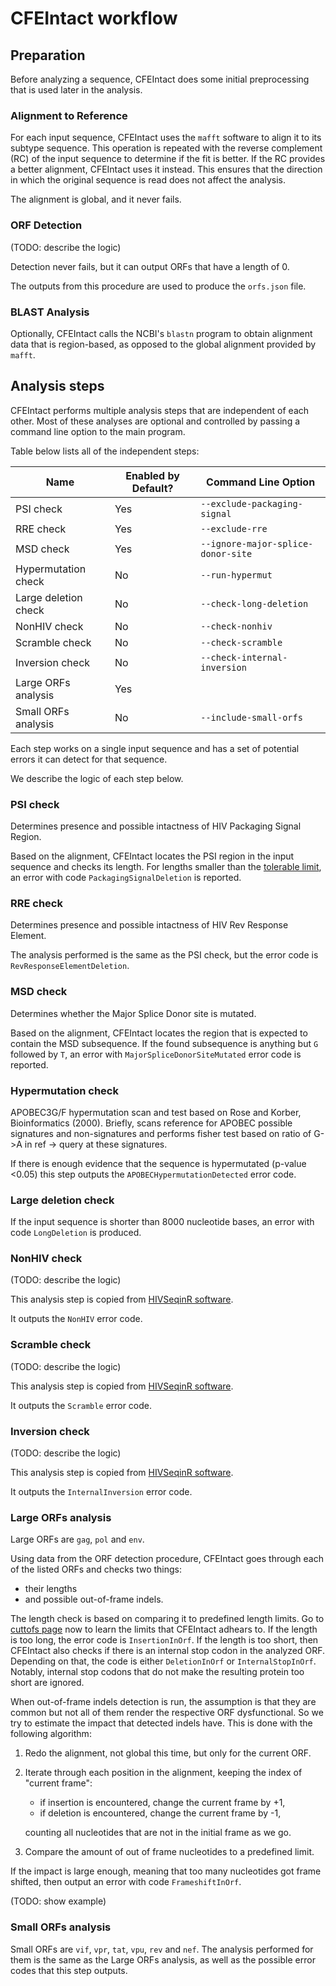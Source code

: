
# CFEIntact workflow

## Preparation

Before analyzing a sequence, CFEIntact does some initial preprocessing that is used later in the analysis.

### Alignment to Reference

For each input sequence, CFEIntact uses the `mafft` software to align it to its subtype sequence.
This operation is repeated with the reverse complement (RC) of the input sequence to determine if the fit is better.
If the RC provides a better alignment, CFEIntact uses it instead.
This ensures that the direction in which the original sequence is read does not affect the analysis.

The alignment is global, and it never fails.


### ORF Detection

(TODO: describe the logic)

Detection never fails, but it can output ORFs that have a length of 0.

The outputs from this procedure are used to produce the `orfs.json` file.


### BLAST Analysis

Optionally, CFEIntact calls the NCBI's `blastn` program to obtain alignment data that is region-based,
as opposed to the global alignment provided by `mafft`.

## Analysis steps

CFEIntact performs multiple analysis steps that are independent of each other.
Most of these analyses are optional and controlled by passing a command line option to the main program.

Table below lists all of the independent steps:

| Name                      | Enabled by Default? | Command Line Option                       |
| --------------------------| --------------------| ------------------------------------------|
| PSI check                 | Yes                 | `--exclude-packaging-signal`              |
| RRE check                 | Yes                 | `--exclude-rre`                           |
| MSD check                 | Yes                 | `--ignore-major-splice-donor-site`        |
| Hypermutation check       | No                  | `--run-hypermut`                          |
| Large deletion check      | No                  | `--check-long-deletion`                   |
| NonHIV check              | No                  | `--check-nonhiv`                          |
| Scramble check            | No                  | `--check-scramble`                        |
| Inversion check           | No                  | `--check-internal-inversion`              |
| Large ORFs analysis       | Yes                 |                                           |
| Small ORFs analysis       | No                  | `--include-small-orfs`                    |


Each step works on a single input sequence and has a set of potential errors it can detect for that sequence.

We describe the logic of each step below.

### PSI check

Determines presence and possible intactness of HIV Packaging Signal Region.

Based on the alignment, CFEIntact locates the PSI region in the input sequence and checks its length.
For lengths smaller than the [tolerable limit](cutoffs.md), an error with code `PackagingSignalDeletion` is reported.

### RRE check

Determines presence and possible intactness of HIV Rev Response Element.

The analysis performed is the same as the PSI check, but the error code is `RevResponseElementDeletion`.

### MSD check

Determines whether the Major Splice Donor site is mutated.

Based on the alignment, CFEIntact locates the region that is expected to contain the MSD subsequence.
If the found subsequence is anything but `G` followed by `T`,
an error with `MajorSpliceDonorSiteMutated` error code is reported.

### Hypermutation check

APOBEC3G/F hypermutation scan and test based on Rose and Korber, Bioinformatics (2000).
Briefly, scans reference for APOBEC possible signatures and non-signatures and performs
fisher test based on ratio of G->A in ref -> query at these signatures.

If there is enough evidence that the sequence is hypermutated (p-value <0.05)
this step outputs the `APOBECHypermutationDetected` error code.

### Large deletion check

If the input sequence is shorter than 8000 nucleotide bases,
an error with code `LongDeletion` is produced.

### NonHIV check

(TODO: describe the logic)

This analysis step is copied from [HIVSeqinR software](https://github.com/guineverelee/HIVSeqinR).

It outputs the `NonHIV` error code.

### Scramble check

(TODO: describe the logic)

This analysis step is copied from [HIVSeqinR software](https://github.com/guineverelee/HIVSeqinR).

It outputs the `Scramble` error code.

### Inversion check

(TODO: describe the logic)

This analysis step is copied from [HIVSeqinR software](https://github.com/guineverelee/HIVSeqinR).

It outputs the `InternalInversion` error code.

### Large ORFs analysis

Large ORFs are `gag`, `pol` and `env`.

Using data from the ORF detection procedure,
CFEIntact goes through each of the listed ORFs and checks two things:

- their lengths
- and possible out-of-frame indels.

The length check is based on comparing it to predefined length limits.
Go to [cuttofs page](cutoffs.md) now to learn the limits that CFEIntact adhears to.
If the length is too long, the error code is `InsertionInOrf`.
If the length is too short, then CFEIntact also checks if there is an internal stop codon in the analyzed ORF.
Depending on that, the code is either `DeletionInOrf` or `InternalStopInOrf`.
Notably, internal stop codons that do not make the resulting protein too short are ignored.

When out-of-frame indels detection is run,
the assumption is that they are common but not all of them render the respective ORF dysfunctional.
So we try to estimate the impact that detected indels have.
This is done with the following algorithm:

1. Redo the alignment, not global this time, but only for the current ORF.
2. Iterate through each position in the alignment, keeping the index of "current frame":

    - if insertion is encountered, change the current frame by +1,
    - if deletion is encountered, change the current frame by -1,

    counting all nucleotides that are not in the initial frame as we go.

3. Compare the amount of out of frame nucleotides to a predefined limit.

If the impact is large enough, meaning that too many nucleotides got frame shifted,
then output an error with code `FrameshiftInOrf`.

(TODO: show example)

### Small ORFs analysis

Small ORFs are `vif`, `vpr`, `tat`, `vpu`, `rev` and `nef`.
The analysis performed for them is the same as the Large ORFs analysis,
as well as the possible error codes that this step outputs.
